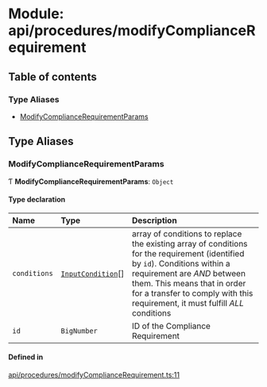 # Module: api/procedures/modifyComplianceRequirement

## Table of contents

### Type Aliases

- [ModifyComplianceRequirementParams](../wiki/api.procedures.modifyComplianceRequirement#modifycompliancerequirementparams)

## Type Aliases

### ModifyComplianceRequirementParams

Ƭ **ModifyComplianceRequirementParams**: `Object`

#### Type declaration

| Name | Type | Description |
| :------ | :------ | :------ |
| `conditions` | [`InputCondition`](../wiki/types#inputcondition)[] | array of conditions to replace the existing array of conditions for the requirement (identified by `id`).   Conditions within a requirement are *AND* between them. This means that in order   for a transfer to comply with this requirement, it must fulfill *ALL* conditions |
| `id` | `BigNumber` | ID of the Compliance Requirement |

#### Defined in

[api/procedures/modifyComplianceRequirement.ts:11](https://github.com/PolymathNetwork/polymesh-sdk/blob/31dfa0dc/src/api/procedures/modifyComplianceRequirement.ts#L11)
